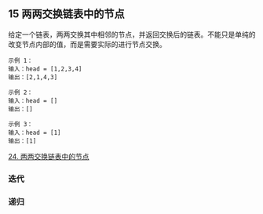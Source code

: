## 15 两两交换链表中的节点


给定一个链表，两两交换其中相邻的节点，并返回交换后的链表。不能只是单纯的改变节点内部的值，而是需要实际的进行节点交换。

```
示例 1：
输入：head = [1,2,3,4]
输出：[2,1,4,3]

示例 2：
输入：head = []
输出：[]

示例 3：
输入：head = [1]
输出：[1]
```


[24. 两两交换链表中的节点](https://leetcode-cn.com/problems/swap-nodes-in-pairs/)


### 迭代





### 递归



